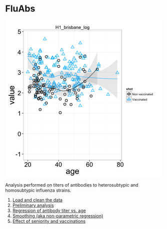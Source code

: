 FluAbs
======

![IC50 for strain H1 Brisbane](https://github.com/ozagordi/FluAbs/blob/master/figure/smooth_ic_ggplot1.png)


Analysis performed on titers of antibodies to heterosubtypic and
homosubtypic influenza strains.

1. [Load and clean the data](https://github.com/ozagordi/FluAbs/blob/master/1-clean.md)
2. [Preliminary analysis](https://github.com/ozagordi/FluAbs/blob/master/2-preliminary.md)
3. [Regression of antibody titer vs. age](https://github.com/ozagordi/FluAbs/blob/master/3-regression.md)
4. [Smoothing (aka non-parametric regression)](https://github.com/ozagordi/FluAbs/blob/master/4-smoothing.md)
5. [Effect of seniority and vaccinations](https://github.com/ozagordi/FluAbs/blob/master/5-effects.md)
